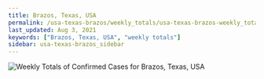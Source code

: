 ```yaml
---
title: Brazos, Texas, USA
permalink: /usa-texas-brazos/weekly_totals/usa-texas-brazos-weekly_totals.html
last_updated: Aug 3, 2021
keywords: ["Brazos, Texas, USA", "weekly totals"]
sidebar: usa-texas-brazos_sidebar
---
```


![Weekly Totals of Confirmed Cases for Brazos, Texas, USA](/covid_tracker/images/graphs/usa-texas-brazos-weekly_totals_graph.png)
